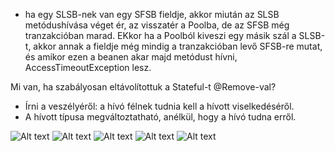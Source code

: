 - ha egy SLSB-nek van egy SFSB fieldje, akkor
miután az SLSB metódushívása véget ér, az visszatér a Poolba, de az
SFSB még tranzakcióban marad. EKkor ha a Poolból
kiveszi egy másik szál a SLSB-t, akkor annak a fieldje
még mindig a tranzakcióban levő SFSB-re mutat, és amikor
ezen a beanen akar majd metódust hívni, AccessTimeoutException lesz.

Mi van, ha szabályosan eltávolítottuk a Stateful-t @Remove-val?

- Írni a veszélyéről: a hívó félnek tudnia kell a hívott viselkedéséről.
- A hívott típusa megváltoztatható, anélkül, hogy a hívó tudna erről.

![Alt text](http://i.imgur.com/4G878Az.png)
![Alt text](http://i.imgur.com/92pHRDR.png)
![Alt text](http://i.imgur.com/uKnlvHr.png)
![Alt text](http://i.imgur.com/92pHRDR.png)
![Alt text](http://i.imgur.com/Igs9B32.png)
